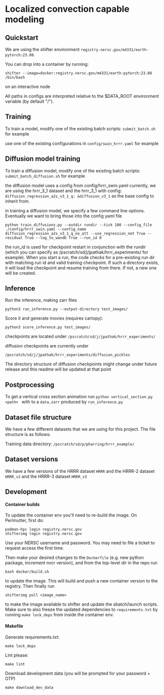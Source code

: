 # Localized convection capable modeling


## Quickstart

We are using the shifter environment ```registry.nersc.gov/m4331/earth-pytorch:23.08```.

You can drop into a container by running:

``` shifter --image=docker:registry.nersc.gov/m4331/earth-pytorch:23.08 /bin/bash ```

on an interactive node

All paths in configs are interpreted relative to the $DATA_ROOT environment
variable (by default "/").

## Training

To train a model, modify one of the existing batch scripts:
``` submit_batch.sh ``` for example

use one of the existing configurations in
``` config/swin_hrrr.yaml ``` for example

## Diffusion model training

To train a diffusion model, modify one of the existing batch scripts:
``` submit_batch_diffusion.sh ``` for example

the diffusion model uses a config from config/hrrr_swin.yaml
currently, we are using the hrrr_3_1 dataset and the hrrr_3_1 with config:
``` diffusion_regression_a2s_v3_1_q: &diffusion_v3_1 ``` as the base config to inherit from.

in training a diffusion model, we specify a few command line options. Eventually we want to bring those into the config yaml file

```python train_diffusions.py --outdir rundir --tick 100 --config_file ./config/hrrr_swin.yaml --config_name diffusion_regression_a2s_v3_1_q_no_att --use_regression_net True --residual True --log_to_wandb True --run_id 0```

the run_id is used for checkpoint restart in conjunction with the rundir (which you can specify as /pscratch/sd/j/jpathak/hrrr_experiments/ for example). When you start a run, the code checks for a pre-existing run dir with matching run id and valid training checkpoint. If such a directory exists, it will load the checkpoint and resume training from there. If not, a new one will be created.

## Inference

Run the inference, making zarr files

    python3 run_inference.py --output-directory test_images/

Score it and generate movies (requires cartopy):

    python3 score_inference.py test_images/

checkpoints are located under
``` /pscratch/sd/j/jpathak/hrrr_experiments/ ```

diffusion checkpoints are currently under

```/pscratch/sd/j/jpathak/hrrr_experiments/diffusion_pickles ```

The directory structure of diffusion checkpoints might change under future release and this readme will be updated at that point

## Postprocessing
To get a vertical cross section animation run
```python vertical_section.py <path> ```
with <path> to a `data.zarr` produced by `run_inference.py`

## Dataset file structure

We have a few different datasets that we are using for this project. The file structure is as follows:

Training data directory:
``` /pscratch/sd/p/pharring/hrrr_example/ ```


## Dataset versions
We have a few versions of the HRRR dataset
```HRRR```
and the HRRR-2 dataset
```HRRR_v2```
and the HRRR-3 dataset
```HRRR_v3```

## Development

#### Container builds

To update the container env you'll need to re-build the image. On Perlmutter, first do:
```
podman-hpc login registry.nersc.gov
shifterimg login registry.nersc.gov
```
Use your NERSC username and password. You may need to file a ticket to request access the first time.

Then make your desired changes to the `Dockerfile` (e.g. new python package, increment nvcr version),
and from the top-level dir in the repo run
```
bash docker/build.sh
```
to update the image. This will build and push a new container version to the registry. Then finally run
```
shifterimg pull <image_name>
```
to make the image available to shifter and update the sbatch/launch scripts. Make sure to also freeze
the updated dependencies to `requirements.txt` by running ```make lock_deps``` from inside the container env.

#### Makefile

Generate requirements.txt:

    make lock_deps

Lint please:

    make lint

Download development data (you will be prompted for your password + OTP)

    make download_dev_data
